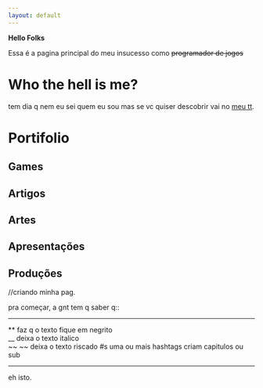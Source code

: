 ```yaml
---
layout: default
---
```


**Hello Folks**

Essa é a pagina principal do meu insucesso como ~~programador de jogos~~

# Who the hell is me?

tem dia q nem eu sei quem eu sou mas se vc quiser descobrir vai no [meu tt](twitter.com/wesleylandia).

# Portifolio


## Games

## Artigos

## Artes

## Apresentações

## Produções


//criando minha pag.

pra começar, a gnt tem q saber q::
* * * 
** faz q o texto fique em negrito  
__ deixa o texto italico  
~~ ~~ deixa o texto riscado 
#s uma ou mais hashtags criam capitulos ou sub

* * *
eh isto.



